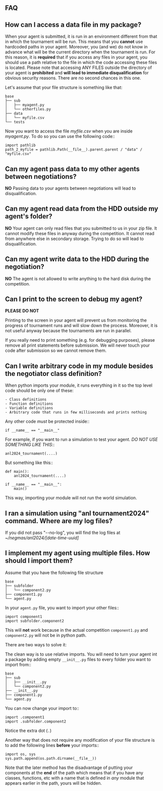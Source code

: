 ## FAQ

How can I access a data file in my package?
-------------------------------------------

When your agent is submitted, it is run in an environment different from that in which the tournament
will be run. This means that you **cannot** use hardcoded paths in your agent. Moreover, you (and we) do
not know in advance what will be the current directory when the tournament is run. For this reason, it is
**required** that if you access any files in your agent, you should use a path relative to the file in which
the code accessing these files is located. Please note that accessing ANY FILES outside the directory of
your agent is **prohibited** and **will lead to immediate disqualification** for obvious security reasons.
There are no second chances in this one.

Let's assume that your file structure is something like that:

    base
    ├── sub
    │   ├── myagent.py
    │   └── otherfiles.py
    ├── data
    │   └── myfile.csv
    └── tests


Now you want to access the file *myfile.csv* when you are inside *myagent.py*. To do so you can use the following code::

    import pathlib
    path_2_myfile = pathlib.Path(__file__).parent.parent / "data" / "myfile.csv"

Can my agent pass data to my other agents between negotiations?
---------------------------------------------------------------
**NO** Passing data to your agents between negotiations will lead to disqualification.

Can my agent read data from the HDD outside my agent's folder?
--------------------------------------------------------------
**NO** Your agent can only read files that you submitted to us in your zip file.
It cannot modify these files in anyway during the competition.
It cannot read from anywhere else in secondary storage. Trying to do
so will lead to disqualification.

Can my agent write data to the HDD during the negotiation?
---------------------------------------------------------
**NO** The agent is not allowed to write anything to the hard disk during the
competition.

Can I print to the screen to debug my agent?
--------------------------------------------
**PLEASE DO NOT**

Printing to the screen in your agent will prevent us from monitoring the progress of tournament
runs and will slow down the process. Moreover, it is not useful anyway because the tournaments are run in
parallel.

If you really need to print something (e.g. for debugging purposes), please remove all print
statements before submission. We will never touch your code after submission so we cannot remove them.


Can I write arbitrary code in my module besides the negotiator class definition?
--------------------------------------------------------------------------------
When python imports your module, it runs everything in it so the top level code should be only one of these:

    - Class definitions
    - Function definitions
    - Variable definitions
    - Arbitrary code that runs in few milliseconds and prints nothing

Any other code *must* be protected inside::

    if __name__ == "__main__"

For example, if you want to run a simulation to test your agent. *DO NOT USE SOMETHING LIKE THIS*::

    anl2024_tournament(....)

But something like this::

    def main():
        anl2024_tournament(....)

    if __name__ == "__main__":
        main()

This way, importing your module will not run the world simulation.

I ran a simulation using "anl tournament2024" command. Where are my log files?
------------------------------------------------------------------------

If you did not pass "--no-log", you will find the log files
at *~/negmas/anl2024/[date-time-uuid]*


I implement my agent using multiple files. How should I import them?
--------------------------------------------------------------------

Assume that you have the following file structure

    base
    ├── subfolder
    │   └── component2.py
    ├── component1.py
    └── agent.py

In your `agent.py` file, you want to import your other files::

    import component1
    import subfolder.component2

This will **not** work because in the actual competition `component1.py` and
`component2.py` will not be in python path.

There are two ways to solve it:

The clean way is to use relative imports. You will need to turn your agent int a package
by adding empty `__init__.py` files to every folder you want to import from::

    base
    ├── sub
    │   ├── __init__.py
    │   └── component2.py
    ├── __init__.py
    ├── component1.py
    └── agent.py

You can now change your import to::

    import .component1
    import .subfolder.component2

Notice the extra dot (`.`)

Another way that does not require any modification of your file structure is to add the following lines
**before** your imports::

    import os, sys
    sys.path.append(os.path.dirname(__file__))

Note that the later method has the disadvantage of putting your components at the **end** of the path which
means that if you have any classes, functions, etc with a name that is defined in *any* module that appears
earlier in the path, yours will be hidden.

